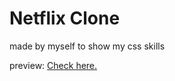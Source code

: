 # Netflix Clone
made by myself to show my css skills 

preview: <a href="https://netflix-landing-page-eight.vercel.app/">Check here.</a>

